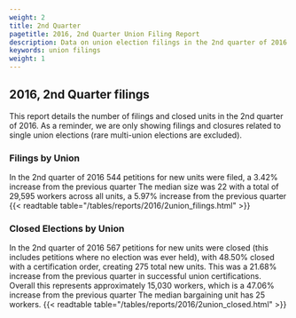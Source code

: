 ```yaml
---
weight: 2
title: 2nd Quarter
pagetitle: 2016, 2nd Quarter Union Filing Report
description: Data on union election filings in the 2nd quarter of 2016
keywords: union filings
weight: 1
---
```


## 2016, 2nd Quarter filings

This report details the number of filings and closed units in the 2nd quarter of 2016. As a reminder, we are only showing filings and closures related to single union elections (rare multi-union elections are excluded).

### Filings by Union
In the 2nd quarter of 2016 544 petitions for new units were filed, a 3.42% increase from the previous quarter The median size was 22 with a total of 29,595 workers across all units, a 5.97% increase from the previous quarter
{{< readtable table="/tables/reports/2016/2union_filings.html" >}}

### Closed Elections by Union
In the 2nd quarter of 2016 567 petitions for new units were closed (this includes petitions where no election was ever held), with 48.50% closed with a certification order, creating 275 total new units. This was a 21.68% increase from the previous quarter in successful union certifications. Overall this represents approximately 15,030 workers, which is a 47.06% increase from the previous quarter The median bargaining unit has 25 workers.
{{< readtable table="/tables/reports/2016/2union_closed.html" >}}
